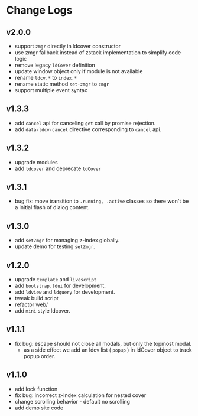 # Change Logs

## v2.0.0

 - support `zmgr` directly in ldcover constructor
 - use zmgr fallback instead of zstack implementation to simplify code logic
 - remove legacy `ldCover` definition
 - update window object only if module is not available
 - rename `ldcv.*` to `index.*`
 - rename static method `set-zmgr` to `zmgr`
 - support multiple event syntax


## v1.3.3

 - add `cancel` api for canceling `get` call by promise rejection.
 - add `data-ldcv-cancel` directive corresponding to `cancel` api.


## v1.3.2

 - upgrade modules
 - add `ldcover` and deprecate `ldCover`


## v1.3.1

 - bug fix: move transition to `.running, .active` classes so there won't be a initial flash of dialog content.


## v1.3.0

 - add `setZmgr` for managing z-index globally.
 - update demo for testing `setZmgr`.


## v1.2.0

 - upgrade `template` and `livescript`
 - add `bootstrap.ldui` for development.
 - add `ldview` and `ldquery` for development.
 - tweak build script
 - refactor web/
 - add `mini` style ldcover.


## v1.1.1

 - fix bug: escape should not close all modals, but only the topmost modal.
   - as a side effect we add an ldcv list ( `popup` ) in ldCover object to track popup order.


## v1.1.0

 - add lock function
 - fix bug: incorrect z-index calculation for nested cover
 - change scrolling behavior - default no scrolling
 - add demo site code
